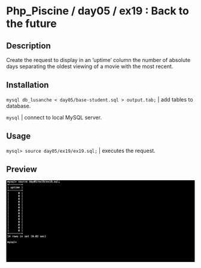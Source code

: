 # Php_Piscine / day05 / ex19 : Back to the future

## Description
Create the request to display in an ’uptime’ column the number of absolute days separating the oldest viewing of a movie with the most recent.

## Installation
`mysql db_lusanche < day05/base-student.sql > output.tab;` | add tables to database.

`mysql` | connect to local MySQL server.

## Usage
`mysql> source day05/ex19/ex19.sql;` | executes the request.

## Preview
<img src="../../resources/images/future.png" width="1200">
